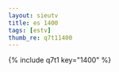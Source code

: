 ```yaml
--- 
layout: sieutv
title: es 1400
tags: [estv]
thumb_re: q7t11400
---
```

{% include q7t1 key="1400" %} 
